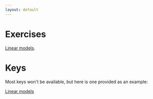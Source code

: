 ```yaml
---
layout: default
---
```



# Exercises


[Linear models](exercises/lm/lm.html).


# Keys

Most keys won't be available, but here is one provided as an example:

[Linear models](keys/lm/lm-key.html)





